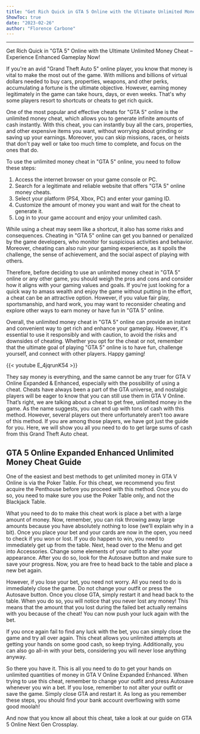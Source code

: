 ```yaml
---
title: "Get Rich Quick in GTA 5 Online with the Ultimate Unlimited Money Cheat – Experience Enhanced Gameplay Now!"
ShowToc: true 
date: "2023-02-26"
author: "Florence Carbone"
---
```

*****
Get Rich Quick in "GTA 5" Online with the Ultimate Unlimited Money Cheat – Experience Enhanced Gameplay Now!

If you're an avid "Grand Theft Auto 5" online player, you know that money is vital to make the most out of the game. With millions and billions of virtual dollars needed to buy cars, properties, weapons, and other perks, accumulating a fortune is the ultimate objective. However, earning money legitimately in the game can take hours, days, or even weeks. That's why some players resort to shortcuts or cheats to get rich quick.

One of the most popular and effective cheats for "GTA 5" online is the unlimited money cheat, which allows you to generate infinite amounts of cash instantly. With this cheat, you can instantly buy all the cars, properties, and other expensive items you want, without worrying about grinding or saving up your earnings. Moreover, you can skip missions, races, or heists that don't pay well or take too much time to complete, and focus on the ones that do.

To use the unlimited money cheat in "GTA 5" online, you need to follow these steps:

1. Access the internet browser on your game console or PC.
2. Search for a legitimate and reliable website that offers "GTA 5" online money cheats.
3. Select your platform (PS4, Xbox, PC) and enter your gaming ID.
4. Customize the amount of money you want and wait for the cheat to generate it.
5. Log in to your game account and enjoy your unlimited cash.

While using a cheat may seem like a shortcut, it also has some risks and consequences. Cheating in "GTA 5" online can get you banned or penalized by the game developers, who monitor for suspicious activities and behavior. Moreover, cheating can also ruin your gaming experience, as it spoils the challenge, the sense of achievement, and the social aspect of playing with others.

Therefore, before deciding to use an unlimited money cheat in "GTA 5" online or any other game, you should weigh the pros and cons and consider how it aligns with your gaming values and goals. If you're just looking for a quick way to amass wealth and enjoy the game without putting in the effort, a cheat can be an attractive option. However, if you value fair play, sportsmanship, and hard work, you may want to reconsider cheating and explore other ways to earn money or have fun in "GTA 5" online.

Overall, the unlimited money cheat in "GTA 5" online can provide an instant and convenient way to get rich and enhance your gameplay. However, it's essential to use it responsibly and with caution, to avoid the risks and downsides of cheating. Whether you opt for the cheat or not, remember that the ultimate goal of playing "GTA 5" online is to have fun, challenge yourself, and connect with other players. Happy gaming!

{{< youtube E_4jqrunK54 >}} 



They say money is everything, and the same cannot be any truer for GTA V Online Expanded & Enhanced, especially with the possibility of using a cheat. Cheats have always been a part of the GTA universe, and nostalgic players will be eager to know that you can still use them in GTA V Online. That’s right, we are talking about a cheat to get free, unlimited money in the game. As the name suggests, you can end up with tons of cash with this method. However, several players out there unfortunately aren’t too aware of this method. If you are among those players, we have got just the guide for you. Here, we will show you all you need to do to get large sums of cash from this Grand Theft Auto cheat.
 
## GTA 5 Online Expanded Enhanced Unlimited Money Cheat Guide
 

 
One of the easiest and best methods to get unlimited money in GTA V Online is via the Poker Table. For this cheat, we recommend you first acquire the Penthouse before you proceed with this method. Once you do so, you need to make sure you use the Poker Table only, and not the Blackjack Table.
 
What you need to do to make this cheat work is place a bet with a large amount of money. Now, remember, you can risk throwing away large amounts because you have absolutely nothing to lose (we’ll explain why in a bit). Once you place your bet and your cards are now in the open, you need to check if you won or lost. If you do happen to win, you need to immediately get up from the table. Next, head over to the Menu and get into Accessories. Change some elements of your outfit to alter your appearance. After you do so, look for the Autosave button and make sure to save your progress. Now, you are free to head back to the table and place a new bet again.
 
However, if you lose your bet, you need not worry. All you need to do is immediately close the game. Do not change your outfit or press the Autosave button. Once you close GTA, simply restart it and head back to the table. When you do so, you will notice that you never lost any money! This means that the amount that you lost during the failed bet actually remains with you because of the cheat! You can now push your luck again with the bet.
 
If you once again fail to find any luck with the bet, you can simply close the game and try all over again. This cheat allows you unlimited attempts at getting your hands on some good cash, so keep trying. Additionally, you can also go all-in with your bets, considering you will never lose anything anyway.
 
So there you have it. This is all you need to do to get your hands on unlimited quantities of money in GTA V Online Expanded Enhanced. When trying to use this cheat, remember to change your outfit and press Autosave whenever you win a bet. If you lose, remember to not alter your outfit or save the game. Simply close GTA and restart it. As long as you remember these steps, you should find your bank account overflowing with some good moolah!
 
And now that you know all about this cheat, take a look at our guide on GTA 5 Online Next Gen Crossplay.




